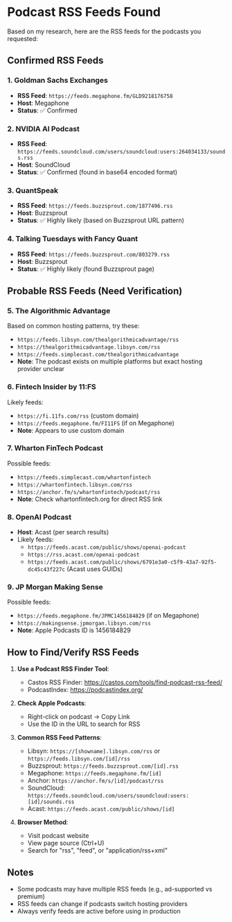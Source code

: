 # Podcast RSS Feeds Found

Based on my research, here are the RSS feeds for the podcasts you requested:

## Confirmed RSS Feeds

### 1. **Goldman Sachs Exchanges**
- **RSS Feed**: `https://feeds.megaphone.fm/GLD9218176758`
- **Host**: Megaphone
- **Status**: ✅ Confirmed

### 2. **NVIDIA AI Podcast**
- **RSS Feed**: `https://feeds.soundcloud.com/users/soundcloud:users:264034133/sounds.rss`
- **Host**: SoundCloud
- **Status**: ✅ Confirmed (found in base64 encoded format)

### 3. **QuantSpeak**
- **RSS Feed**: `https://feeds.buzzsprout.com/1877496.rss`
- **Host**: Buzzsprout
- **Status**: ✅ Highly likely (based on Buzzsprout URL pattern)

### 4. **Talking Tuesdays with Fancy Quant**
- **RSS Feed**: `https://feeds.buzzsprout.com/803279.rss`
- **Host**: Buzzsprout
- **Status**: ✅ Highly likely (found Buzzsprout page)

## Probable RSS Feeds (Need Verification)

### 5. **The Algorithmic Advantage**
Based on common hosting patterns, try these:
- `https://feeds.libsyn.com/thealgorithmicadvantage/rss`
- `https://thealgorithmicadvantage.libsyn.com/rss`
- `https://feeds.simplecast.com/thealgorithmicadvantage`
- **Note**: The podcast exists on multiple platforms but exact hosting provider unclear

### 6. **Fintech Insider by 11:FS**
Likely feeds:
- `https://fi.11fs.com/rss` (custom domain)
- `https://feeds.megaphone.fm/FI11FS` (if on Megaphone)
- **Note**: Appears to use custom domain

### 7. **Wharton FinTech Podcast**
Possible feeds:
- `https://feeds.simplecast.com/whartonfintech`
- `https://whartonfintech.libsyn.com/rss`
- `https://anchor.fm/s/whartonfintech/podcast/rss`
- **Note**: Check whartonfintech.org for direct RSS link

### 8. **OpenAI Podcast**
- **Host**: Acast (per search results)
- Likely feeds:
  - `https://feeds.acast.com/public/shows/openai-podcast`
  - `https://rss.acast.com/openai-podcast`
  - `https://feeds.acast.com/public/shows/6791e3a0-c5f9-43a7-92f5-dc45c43f227c` (Acast uses GUIDs)

### 9. **JP Morgan Making Sense**
Possible feeds:
- `https://feeds.megaphone.fm/JPMC1456184829` (if on Megaphone)
- `https://makingsense.jpmorgan.libsyn.com/rss`
- **Note**: Apple Podcasts ID is 1456184829

## How to Find/Verify RSS Feeds

1. **Use a Podcast RSS Finder Tool**:
   - Castos RSS Finder: https://castos.com/tools/find-podcast-rss-feed/
   - PodcastIndex: https://podcastindex.org/

2. **Check Apple Podcasts**:
   - Right-click on podcast → Copy Link
   - Use the ID in the URL to search for RSS

3. **Common RSS Feed Patterns**:
   - Libsyn: `https://[showname].libsyn.com/rss` or `https://feeds.libsyn.com/[id]/rss`
   - Buzzsprout: `https://feeds.buzzsprout.com/[id].rss`
   - Megaphone: `https://feeds.megaphone.fm/[id]`
   - Anchor: `https://anchor.fm/s/[id]/podcast/rss`
   - SoundCloud: `https://feeds.soundcloud.com/users/soundcloud:users:[id]/sounds.rss`
   - Acast: `https://feeds.acast.com/public/shows/[id]`

4. **Browser Method**:
   - Visit podcast website
   - View page source (Ctrl+U)
   - Search for "rss", "feed", or "application/rss+xml"

## Notes
- Some podcasts may have multiple RSS feeds (e.g., ad-supported vs premium)
- RSS feeds can change if podcasts switch hosting providers
- Always verify feeds are active before using in production

